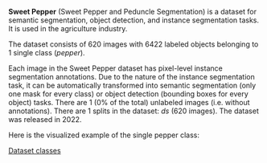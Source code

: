 **Sweet Pepper** (Sweet Pepper and Peduncle Segmentation) is a dataset for semantic segmentation, object detection, and instance segmentation tasks. It is used in the agriculture industry.

The dataset consists of 620 images with 6422 labeled objects belonging to 1 single class (*pepper*).

Each image in the Sweet Pepper dataset has pixel-level instance segmentation annotations. Due to the nature of the instance segmentation task, it can be automatically transformed into semantic segmentation (only one mask for every class) or object detection (bounding boxes for every object) tasks. There are 1 (0% of the total) unlabeled images (i.e. without annotations). There are 1 splits in the dataset: *ds* (620 images). The dataset was released in 2022.

Here is the visualized example of the single pepper class:

[Dataset classes](https://github.com/dataset-ninja/sweet-pepper/raw/main/visualizations/classes_preview.webm)
